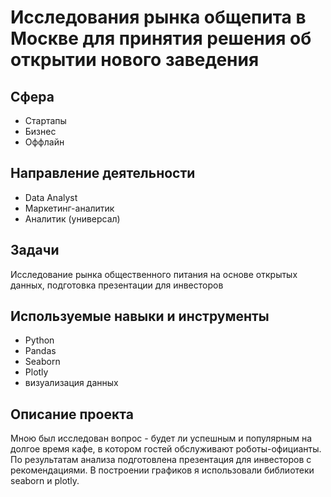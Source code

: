#  Исследования рынка общепита в Москве для принятия решения об открытии нового заведения
## Сфера
* Стартапы
* Бизнес
* Оффлайн

## Направление деятельности
* Data Analyst
* Маркетинг-аналитик
* Аналитик (универсал)

## Задачи
Исследование рынка общественного питания на основе открытых данных, подготовка презентации для инвесторов

## Используемые навыки и инструменты
* Python
* Pandas
* Seaborn
* Plotly
* визуализация данных

## Описание проекта

Мною был исследован вопрос - будет ли успешным и популярным на долгое время кафе, в
котором гостей обслуживают роботы-официанты. По результатам анализа подготовлена
презентация для инвесторов с рекомендациями. В построении графиков я использовали
библиотеки seaborn и plotly. 
